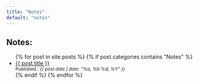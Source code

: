 ```yaml
---
title: "Notes"
default: "notes"
---
```

## Notes:

<ul>
  {% for post in site.posts %}
    {% if post.categories contains "Notes" %}
      <li>
        <a href="{{ post.url | relative_url }}">{{ post.title }}</a>
        <div>
          <small>Published : <em>{{ post.date | date: "%a, %b %d, %Y" }}</em></small>
        </div>
      </li>
    {% endif %}
  {% endfor %}
</ul>
